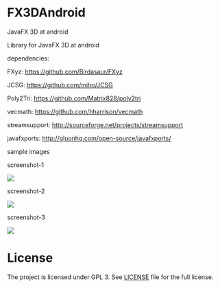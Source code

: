 # FX3DAndroid
JavaFX 3D at android

Library for JavaFX 3D at android

dependencies:

FXyz: https://github.com/Birdasaur/FXyz

JCSG: https://github.com/miho/JCSG

Poly2Tri: https://github.com/Matrix828/poly2tri

vecmath: https://github.com/hharrison/vecmath

streamsupport: http://sourceforge.net/projects/streamsupport

javafxports: http://gluonhq.com/open-source/javafxports/

sample images

screenshot-1 

<img src='https://github.com/lyrachord/FX3DAndroid/blob/master/images/1969666178.jpg'/>

screenshot-2 

<img src='https://github.com/lyrachord/FX3DAndroid/blob/master/images/5808447.jpg'>

screenshot-3 

<img src='https://github.com/lyrachord/FX3DAndroid/blob/master/images/84041590.jpg'>

License
===================

The project is licensed under GPL 3. See [LICENSE](https://github.com/lyrachord/FX3DAndroid/blob/master/LICENSE)
file for the full license.

